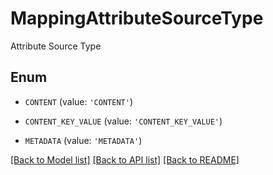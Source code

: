 # MappingAttributeSourceType

Attribute Source Type

## Enum

* `CONTENT` (value: `'CONTENT'`)

* `CONTENT_KEY_VALUE` (value: `'CONTENT_KEY_VALUE'`)

* `METADATA` (value: `'METADATA'`)

[[Back to Model list]](../README.md#documentation-for-models) [[Back to API list]](../README.md#documentation-for-api-endpoints) [[Back to README]](../README.md)


